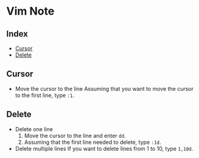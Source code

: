 # Vim Note

## Index
* [Cursor](#Cursor)
* [Delete](#Delete)

## Cursor
* Move the cursor to the line
  Assuming that you want to move the cursor to the first line, type `:1`.

## Delete
* Delete one line 
  1. Move the cursor to the line and enter `dd`.
  2. Assuming that the first line needed to delete, type `:1d`.
* Delete multiple lines
  If you want to delete lines from 1 to 10, type `1,10d`.